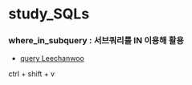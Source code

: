# study_SQLs
### where_in_subquery : 서브쿼리를 IN 이용해 활용

- [query Leechanwoo](./chanwho/w3schools/where_in_subquery.sql)

ctrl + shift + v